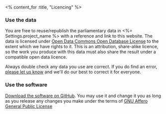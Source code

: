 <% content_for :title, "Licencing" %>

### Use the data
You are free to reuse/republish the parliamentary data in <%= Settings.project_name %> with a reference and link to this website.
The data is licensed under [Open Data Commons Open Database License](http://opendatacommons.org/licenses/odbl/) to the extent which we have rights to it.
This is an attribution, share-alike licence, so the work you produce with this data must also share the result under a compatible open data licence.


Always double check any data you use are correct. If you do find an error, [please let us know](/about#contact) and we'll do our best to correct it for everyone.

### Use the software
[Download the software on GitHub](https://github.com/openaustralia/publicwhip). You may use it and change it you as long as you release any changes you make under the terms of [GNU Affero General Public License ](http://www.fsf.org/licensing/licenses/agpl-3.0.html)
